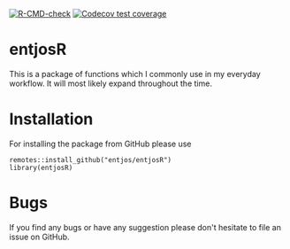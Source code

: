 <!-- badges: start -->
  [![R-CMD-check](https://github.com/entjos/entjosR/workflows/R-CMD-check/badge.svg)](https://github.com/entjos/entjosR/actions)
  [![Codecov test coverage](https://codecov.io/gh/entjos/entjosR/branch/main/graph/badge.svg)](https://app.codecov.io/gh/entjos/entjosR?branch=main)
<!-- badges: end -->

# entjosR

This is a package of functions which I commonly use in my everyday workflow. It will most likely expand throughout the time.

# Installation
For installing the package from GitHub please use

```
remotes::install_github("entjos/entjosR")
library(entjosR)
```

# Bugs
If you find any bugs or have any suggestion please don't hesitate to file an issue on GitHub.
